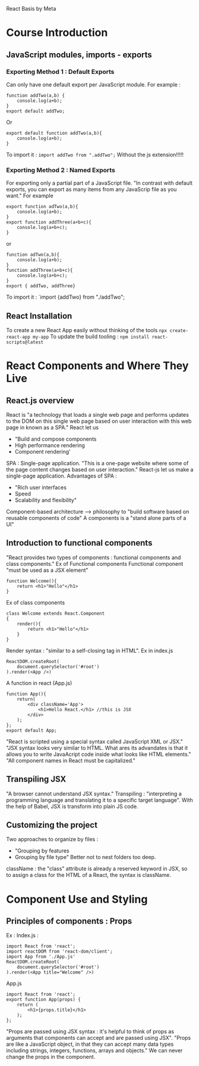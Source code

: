 React Basis by Meta
# Course Introduction
## JavaScript modules, imports - exports
### Exporting Method 1 : Default Exports
Can only have one default export per JavaScript module. 
For example : 
```
function addTwo(a,b) {
    console.log(a+b);
}
export default addTwo;
```
Or 
```
export default function addTwo(a,b){
    console.log(a+b);
}
```
To import it : `import addTwo from ".addTwo";` 
Without the js extension!!!!!
### Exporting Method 2 : Named Exports
For exporting only a partial part of a JavaScript file. 
"In contrast with default exports, you can export as many items from any JavaScrip file as you want."
For example 
```
export function adTwo(a,b){
    console.log(a+b);
}
export function addThree(a+b+c){
    console.log(a+b+c);
}
```
or
```
function adTwo(a,b){
    console.log(a+b);
}
function addThree(a+b+c){
    console.log(a+b+c);
}
export { addTwo, addThree}
```
To import it : `import {addTwo} from "./addTwo";


## React Installation
To create a new React App easily without thinking of the tools 
`npx create-react-app my-app`
To update the build tooling : `npm install react-scripts@latest`

# React Components and Where They Live
## React.js overview
React is "a technology that loads a single web page and performs updates to the DOM on this single web page based on user interaction with this web page in known as a SPA."
React let us 
- "Build and compose components
- High performance rendering
- Component rendering'


SPA : Single-page application. "This is a one-page website where some of the page content changes based on user interaction."
React-js let us make a single-page application.
Advantages of SPA :
- "Rich user interfaces
- Speed
- Scalability and flexibility"

Component-based architecture --> philosophy to "build software based on reusable components of code"
A components is a "stand alone parts of a UI"

## Introduction to functional components
"React provides two types of components : functional components and class components."
Ex of Functional components 
Functional component "must be used as a JSX element"
``` 
function Welcome(){
    return <h1>"Hello"</h1>
}
```
Ex of class components 

```
class Welcome extends React.Component 
{
    render(){
        return <h1>"Hello"</h1>
    }
}
```

Render syntax : "similar to a self-closing tag in HTML".
Ex in index.js
```
ReactDOM.createRoot(
    document.querySelector('#root')
).render(<App />)
```

A function in react (App.js)
```
function App(){
    return(
        <div className='App'>
            <h1>Hello React.</h1> //this is JSX
        </div>
    );
};
export default App;
```

"React is scripted using a special syntax called JavaScript XML or JSX."
"JSX syntax looks very similar to HTML. What ares its advandates is that it allows you to write JavaAcript code inside what looks like HTML elements."
"All component names in React must be capitalized."

## Transpiling JSX
"A browser cannot understand JSX syntax."
Transpiling : "interpreting a programming language and translating it to a specific target language".
With the help of Babel, JSX is transform into plain JS code. 

## Customizing the project
Two approaches to organize by files :
- "Grouping by features
- Grouping by file type"
Better not to nest folders too deep.

className : the "class" attribute is already a reserved keyword in JSX, so to assign a class for the HTML of a React, the syntax is className.

# Component Use and Styling

## Principles of components : Props
Ex :
Index.js :
```
import React from 'react';
import reactDOM from 'react-dom/client';
import App from './App.js'
ReactDOM.createRoot(
    document.querySelector('#root')
).render(<App title="Welcome" />)
```
App.js
```
import React from 'react';
export function App(props) {
    return (
        <h1>{props.title}</h1>
    );
};
```
"Props are passed using JSX syntax : it's helpful to think of props as arguments that components can accept and are passed using JSX".
"Props are like a JavaScript object, in that they can accept many data types including strings, integers, functions, arrays and objects."
We can never change the props in the component. 